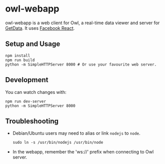 owl-webapp
==========

owl-webapp is a web client for Owl, a real-time data viewer and server for [GetData](http://getdata.sourceforge.net/). It uses [Facebook React](https://github.com/facebook/react).

Setup and Usage
---------------

```
npm install
npm run build
python -m SimpleHTTPServer 8000 # Or use your favourite web server.
```

Development
-----------

You can watch changes with:
```
npm run dev-server
python -m SimpleHTTPServer 8000
```

Troubleshooting
---------------
 - Debian/Ubuntu users may need to alias or link `nodejs` to `node`.
 
   ```
   sudo ln -s /usr/bin/nodejs /usr/bin/node
   ```
   
- In the webapp, remember the 'ws://' prefix when connecting to Owl server.
